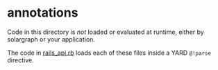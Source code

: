 # annotations

Code in this directory is _not_ loaded or evaluated at runtime, either by solargraph or your application.

The code in [rails_api.rb](../rails_api.rb) loads each of these files inside a YARD  `@!parse` directive.
